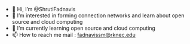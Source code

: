 - 👋 Hi, I’m @ShrutiFadnavis
- 👀 I’m interested in forming connection networks and learn about open source and cloud computing
- 🌱 I’m currently learning open source and cloud computing
- 📫 How to reach me mail : fadnavissm@rknec.edu

<!---
D16-ShrutiFadnavis/D16-ShrutiFadnavis is a ✨ special ✨ repository because its `README.md` (this file) appears on your GitHub profile.
You can click the Preview link to take a look at your changes.
--->
